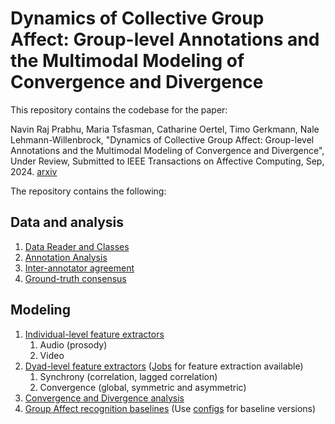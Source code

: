 # Dynamics of Collective Group Affect: Group-level Annotations and the Multimodal Modeling of Convergence and Divergence

This repository contains the codebase for the paper:

Navin Raj Prabhu, Maria Tsfasman, Catharine Oertel, Timo Gerkmann, Nale Lehmann-Willenbrock, "Dynamics of Collective Group Affect: Group-level Annotations and the Multimodal Modeling of Convergence and Divergence", Under Review, Submitted to  IEEE Transactions on Affective Computing, Sep, 2024. [arxiv](https://arxiv.org/abs/2409.08578)


The repository contains the following:

## Data and analysis

1. [Data Reader and Classes](https://github.com/sp-uhh/group_affect/tree/main/readers)
2. [Annotation Analysis](https://github.com/sp-uhh/group_affect/tree/main/analysis/annotations)
3. [Inter-annotator agreement](https://github.com/sp-uhh/group_affect/blob/main/analysis/annotations/interannot_agreement.ipynb)
4. [Ground-truth consensus](https://github.com/sp-uhh/group_affect/blob/main/analysis/annotations/agreement_utils.py)


## Modeling

1. [Individual-level feature extractors](https://github.com/sp-uhh/group_affect/tree/main/feature_extractor)
   1. Audio (prosody)
   2. Video
2. [Dyad-level feature extractors](https://github.com/sp-uhh/group_affect/tree/main/groupsync/features/dyadic) ([Jobs](https://github.com/sp-uhh/group_affect/tree/main/jobs) for feature extraction available)
   1. Synchrony (correlation, lagged correlation)
   2. Convergence (global, symmetric and asymmetric)
2. [Convergence and Divergence analysis](https://github.com/sp-uhh/group_affect/tree/main/analysis/features)
3. [Group Affect recognition baselines](https://github.com/sp-uhh/group_affect/blob/main/models.py) (Use [configs](https://github.com/sp-uhh/group_affect/tree/main/configs) for baseline versions) 
